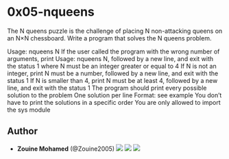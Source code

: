 # 0x05-nqueens
The N queens puzzle is the challenge of placing N non-attacking queens on an N×N chessboard. Write a program that solves the N queens problem.

Usage: nqueens N
If the user called the program with the wrong number of arguments, print Usage: nqueens N, followed by a new line, and exit with the status 1
where N must be an integer greater or equal to 4
If N is not an integer, print N must be a number, followed by a new line, and exit with the status 1
If N is smaller than 4, print N must be at least 4, followed by a new line, and exit with the status 1
The program should print every possible solution to the problem
One solution per line
Format: see example
You don’t have to print the solutions in a specific order
You are only allowed to import the sys module
## Author
* **Zouine Mohamed** (@Zouine2005) 
  [<img src="https://img.shields.io/badge/Twitter-1DA1F2.svg?&style=plastic&logo=twitter&logoColor=white"/>](https://twitter.com/MohamadeZouine)
  [<img src="https://img.shields.io/badge/Linkedin-0A66C2.svg?&style=plastic&logo=linkedin&logoColor=white"/>](https://www.linkedin.com/in/mohamed-zouine-5716a2252)
  [<img src="https://img.shields.io/badge/GitHub-181717.svg?&style=plastic&logo=github&logoColor=white"/>](https://github.com/Zouine2005)